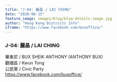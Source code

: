 ```yaml
---
title: "J-04: 麗晶 / LAI CHING"
date: "2020-08-15"
feature_image: images/blog/blog-details-image.jpg
author: "Hong Kong Districts Info"
iframe: "https://www.facebook.com/buxoffice/"
---
```


### J-04: 麗晶 / LAI CHING  
畢東尼 / BUX SHEIK ANTHONY (ANTHONY BUX)  
觀塘區 / Kwun Tong  
公民黨 / Civic Party  
https://www.facebook.com/buxoffice/
